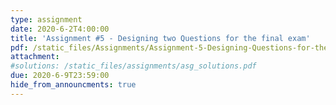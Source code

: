 ```yaml
---
type: assignment
date: 2020-6-2T4:00:00
title: 'Assignment #5 - Designing two Questions for the final exam'
pdf: /static_files/Assignments/Assignment-5-Designing-Questions-for-the-final.pdf
attachment: 
#solutions: /static_files/assignments/asg_solutions.pdf
due: 2020-6-9T23:59:00
hide_from_announcments: true
---
```


